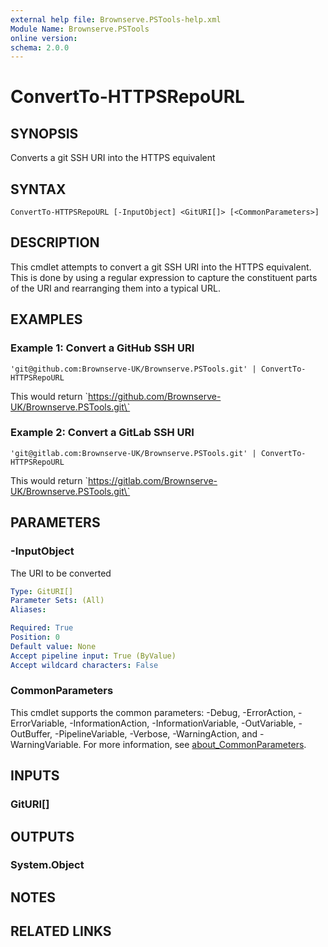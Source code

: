 ```yaml
---
external help file: Brownserve.PSTools-help.xml
Module Name: Brownserve.PSTools
online version:
schema: 2.0.0
---
```


# ConvertTo-HTTPSRepoURL

## SYNOPSIS
Converts a git SSH URI into the HTTPS equivalent

## SYNTAX

```
ConvertTo-HTTPSRepoURL [-InputObject] <GitURI[]> [<CommonParameters>]
```

## DESCRIPTION
This cmdlet attempts to convert a git SSH URI into the HTTPS equivalent.
This is done by using a regular expression to capture the constituent parts of the URI and rearranging them into a typical URL.

## EXAMPLES

### Example 1: Convert a GitHub SSH URI
```
'git@github.com:Brownserve-UK/Brownserve.PSTools.git' | ConvertTo-HTTPSRepoURL
```

This would return \`https://github.com/Brownserve-UK/Brownserve.PSTools.git\`

### Example 2: Convert a GitLab SSH URI
```
'git@gitlab.com:Brownserve-UK/Brownserve.PSTools.git' | ConvertTo-HTTPSRepoURL
```

This would return \`https://gitlab.com/Brownserve-UK/Brownserve.PSTools.git\`

## PARAMETERS

### -InputObject
The URI to be converted

```yaml
Type: GitURI[]
Parameter Sets: (All)
Aliases:

Required: True
Position: 0
Default value: None
Accept pipeline input: True (ByValue)
Accept wildcard characters: False
```

### CommonParameters
This cmdlet supports the common parameters: -Debug, -ErrorAction, -ErrorVariable, -InformationAction, -InformationVariable, -OutVariable, -OutBuffer, -PipelineVariable, -Verbose, -WarningAction, and -WarningVariable. For more information, see [about_CommonParameters](http://go.microsoft.com/fwlink/?LinkID=113216).

## INPUTS

### GitURI[]
## OUTPUTS

### System.Object
## NOTES

## RELATED LINKS

